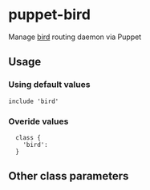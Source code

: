 # puppet-bird

Manage [bird](http://bird.network.cz/) routing daemon via Puppet

## Usage

### Using default values
```
include 'bird'
```

### Overide values
```
  class {
    'bird':
  }
```

## Other class parameters
